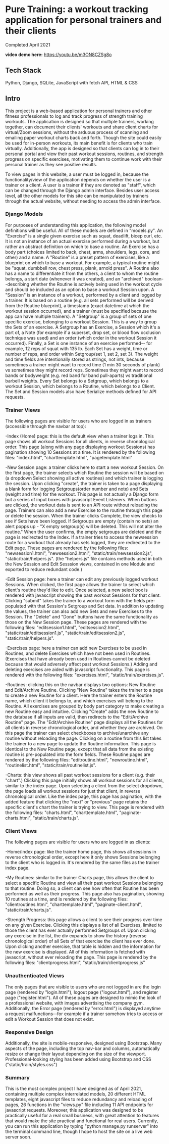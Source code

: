 # Pure Training: a workout tracking application for personal trainers and their clients
Completed April 2021

**video demo here:** https://youtu.be/m3ON8CZSg8o

## Tech Stack
Python, Django, SQLite, JavaScript with fetch API, HTML & CSS

## Intro
This project is a web-based application for personal trainers and other fitness professionals to log and track progress of strength training workouts. The application is designed so that multiple trainers, working together, can document their clients' workouts and share client charts for virtual/Zoom sessions, without the arduous process of scanning and emailing paper workout charts back and forth. Though the site could easily be used for in-person workouts, its main benefit is for clients who train virtually. Additionally, the app is designed so that clients can log in to their personal portal and view their past workout sessions, routines, and strength progress on specific exercises, motivating them to continue work with their personal trainer as they see positive results.

To view pages in this website, a user must be logged in, because the functionality/view of the application depends on whether the user is a trainer or a client. A user is a trainer if they are denoted as "staff", which can be changed through the Django admin interface. Besides user access level, all the other models for this site can be manipulated by trainers through the actual website, without needing to access the admin interface. 

### Django Models
For purposes of understanding this application, the following model definitions will be useful. All of these models are defined in "models.py". An "Exercise" is a single given exercise such as squat, deadlift, bicep curl, etc. It is not an instance of an actual exercise performed during a workout, but rather an abstract definition on which to base a routine. An Exercise has a body part (choices limited to back, chest, arms, shoulders, legs, core, and other) and a name. A "Routine" is a preset pattern of exercises, like a blueprint on which to base a workout. For example, a typical routine might be "squat, dumbbell row, chest press, plank, arnold press". A Routine also has a name to differentiate it from the others, a client to whom the routine belongs, a start date (whenever it was created), and an "archived" boolean--describing whether the Routine is actively being used in the workout cycle and should be included as an option to base a workout Session upon. A "Session" is an instance of a workout, performed by a client and logged by a trainer. It is based on a routine (e.g. all sets performed will be derived from the Routine blueprint), a timestamp (exact datetime at which the workout session occurred), and a trainer (must be specified because the app can have multiple trainers). A "Setgroup" is a group of sets of one specific exercise, belonging to a workout Session. This is a way to group the Sets of an exercise. A Setgroup has an Exercise, a Session which it's a part of, a Note (for example if a superset, drop set, or blood flow occlusion technique was used) and an order (which order in the workout Session it occurred). Finally, a Set is one instance of an exercise performed-- for example, 12 reps of squat with 135 lb. Each Set has a weight, time or number of reps, and order within Setgroup(set 1, set 2, set 3). The weight and time fields are intentionally stored as strings, not ints, because sometimes a trainer might want to record time (1 min 30 seconds of plank) vs sometimes they might record reps. Sometimes they might want to record bands or bodyweight (e.g. red band for band pull-aparts) vs traditional barbell weights. Every Set belongs to a Setgroup, which belongs to a workout Session, which belongs to a Routine, which belongs to a Client. The Set and Session models also have Serialize methods defined for API requests.

### Trainer Views
The following pages are visible for users who are logged in as trainers (accessible through the navbar at top):

-Index (Home) page: this is the default view when a trainer logs in. This page shows all workout Sessions for all clients, in reverse chronological order. This page (along with any page displaying workout Sessions) has pagination showing 10 Sessions at a time. It is rendered by the following files: "index.html", "charttemplate.html", "pagetemplate.html"

-New Session page: a trainer clicks here to start a new workout Session. On the first page, the trainer selects which Routine the session will be based on (a dropdown Select showing all active routines) and which trainer is logging the session. Upon clicking "create", the trainer is taken to a page displaying a blank form for logging Setgroups(order number and note) and Sets (weight and time) for the workout. This page is not actually a Django form but a series of input boxes with javascript Event Listeners. When buttons are clicked, the workout data is sent to an API route without reloading the page. Trainers can also add a new Exercise to the routine through this page or delete the session. When the trainer clicks Complete, the view checks to see if Sets have been logged. If Setgroups are empty (contain no sets) an alert popps up - "X empty setgroup(s) will be deleted. This will not alter the routine." When the user confirms, the empty setgroups are deleted and the page is redirected to the Index. If a trainer tries to access the newsession route for a workout that already has sets logged, they are redirected to the Edit page. These pages are rendered by the following files: "newsession1.html", "newsession2.html", "static/train/newsession2.js", "static/train/helpers.js". (the "helpers.js" file contains methods used in both the New Session and Edit Sesssion views, contained in one Module and exported to reduce redundant code.)

-Edit Session page: here a trainer can edit any previously logged workout Sessions. When clicked, the first page allows the trainer to select which client's routine they'd like to edit. Once selected, a new select box is rendered with javascript showing the past workout Sessions for that client. Clicking "submit" takes the trainer to a workout form with the fields pre-populated with that Session's Setgroup and Set data. In addition to updating the values, the trainer can also add new Sets and new Exercises to the Session. The "Delete" and "Done" buttons have the same functionality as those on the New Session page. These pages are rendered with the following files: "editsession1.html", "editsession2.html", "static/train/editsession1.js", "static/train/editsession2.js", "static/train/helpers.js".

-Exercises page: here a trainer can add new Exercises to be used in Routines, and delete Exercises which have not been used in Routines. (Exercises that have already been used in Routines cannot be deleted because that would adversely affect past workout Sessions.) Adding and deleting exercises are aided with javascript functionality. This page is rendered with the following files: "exercises.html", "static/train/exercises.js".

-Routines: clicking this on the navbar displays two options: New Routine and Edit/Archive Routine. Clicking "New Routine" takes the trainer to a page to create a new Routine for a client. Here the trainer enters the Routine name, which client it belongs to, and which exercises will belong to the Routine. All exercises are grouped by body part category to make creating a new Routine easy and intuitive. Clicking "Create" adds the new Routine to the database if all inputs are valid, then redirects to the "Edit/Archive Routine" page. The "Edit/Archive Routine" page displays all the Routines for all clients in reverse chronological order, and whether they are archived. On this page the trainer can select checkboxes to archive/unarchive any routine without reloading the page. Clicking on a routine from this list takes the trainer to a new page to update the Routine information. This page is identical to the New Routine page, except that all data from the existing routine is pre-populated into the form fields. These Routine pages are rendered by the following files: "editroutine.html", "newroutine.html", "routinelist.html", "static/train/routinelist.js".

-Charts: this view shows all past workout sessions for a client (e.g. their "chart".) Clicking this page initially shows all workout sessions for all clients, similar to the index page. Upon selecting a client from the select dropdown, the page loads all workout sessions for just that client, in reverse chronological order. Like the index page, this page has pagination, with the added feature that clicking the "next" or "previous" page retains the specific client's chart the trainer is trying to view. This page is rendered with the following files: "charts.html", "charttemplate.html", "paginate-charts.html", "static/train/charts.js".

### Client Views
The following pages are visible for users who are logged in as clients:

-Home/Index page: like the trainer home page, this shows all sessions in reverse chronological order, except here it only shows Sessions belonging to the client who is logged in. It's rendered by the same files as the trainer index page.

-My Routines: similar to the trainer Charts page, this allows the client to select a specific Routine and view all their past workout Sessions belonging to that routine. Doing so, a client can see how often that Routine has been performed as well as their progress. This page also has pagination, showing 10 routines at a time, and is rendered by the following files: "clientroutines.html", "charttemplate.html", "paginate-client.html", "static/train/charts.js".

-Strength Progress: this page allows a client to see their progress over time on any given Exercise. Clicking this displays a list of all Exercises, limited to those the client has ever actually performed Setgroups of. Upon clicking any exercise in the list, the div expands to show the history (reverse chronological order) of all Sets of that exercise the client has ever done. Upon clicking another exercise, that table is hidden and the information for the new exercise is displayed. All of this information is fetched with javascript, without ever reloading the page. This page is rendered by the following files: "clientprogress.html", "static/train/clientprogress.js"

### Unauthenticated Views
The only pages that are visible to users who are not logged in are the login page (rendered by "login.html"), logout page ("logout.html"), and register page ("register.html"). All of these pages are designed to mimic the look of a professional website, with images advertising the company gym. Additionally, the Error page (rendered by "error.html") is displayed anytime a request malfunctions--for example if a trainer somehow tries to access or edit a Workout Session that does not exist.

### Responsive Design
Additionally, the site is mobile-responsive, designed using Bootstrap. Many aspects of the page, including the top nav-bar and columns, automatically resize or change their layout depending on the size of the viewport. Professional-looking styling has been added using Bootstrap and CSS ("static/train/styles.css")

### Summary
This is the most complex project I have designed as of April 2021, containing multiple complex interrelated models, 20 different HTML templates, eight javascript files to reduce redundancy and reloading of pages, 26 functions in the "views.py" file including 11 API endpoints for javascript requests. Moreover, this application was designed to be practically useful for a real small business, with great attention to features that would make the site practical and functional for real users. Currently, you can run this application by typing "python manage.py runserver" into the terminal command line, though I hope to host the site on a live web server soon.
